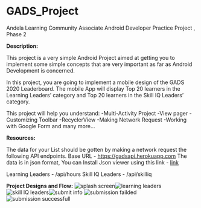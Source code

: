 # GADS_Project
Andela Learning Community Associate Android Developer Practice Project , Phase 2

**Description:**

This project is a very simple Android Project aimed at getting you to implement some simple concepts that are very important as far as Android Development is concerned.

In this project, you are going to implement a mobile design of the GADS 2020 Leaderboard.
The mobile App will display Top 20 learners in the Learning Leaders’ category and Top 20 learners in the Skill IQ Leaders’ category.

This project will help you understand:
-Multi-Activity Project
-View pager
-Customizing Toolbar
-RecyclerView
-Making Network Request
-Working with Google Form and many more...

**Resources:**

The data  for your List should be gotten by making a network request the following API endpoints.
Base URL - https://gadsapi.herokuapp.com
The data is in json format, You can Install Json viewer using this link - [link](https://chrome.google.com/webstore/detail/json-viewer/gbmdgpbipfallnflgajpaliibnhdgobh?utm_source=chrome-ntp-icon%E2%80%A9)

Learning Leaders - /api/hours
Skill IQ Leaders - /api/skilliq

**Project Designs and Flow:**
![splash screen](https://github.com/lilylydia/GADS_Project/blob/master/Screenshots/splash_screen.png)![learning leaders](https://github.com/lilylydia/GADS_Project/blob/master/Screenshots/learning_leaders.png)![skill IQ leaders](https://github.com/lilylydia/GADS_Project/blob/master/Screenshots/Skil_IQ_leaders.png)![submit info](https://github.com/lilylydia/GADS_Project/blob/master/Screenshots/submit_infos.png)
![submission failded](https://github.com/lilylydia/GADS_Project/blob/master/Screenshots/submission_failed.png)![submission successfull](https://github.com/lilylydia/GADS_Project/blob/master/Screenshots/submition_successful.png)

